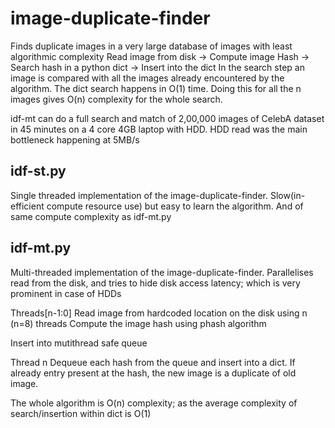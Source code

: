 # image-duplicate-finder
Finds duplicate images in a very large database of images with least algorithmic complexity
Read image from disk -> Compute image Hash -> Search hash in a python dict -> Insert into the dict
In the search step an image is compared with all the images already encountered by the algorithm. The dict search happens in O(1) time. Doing this for all the n images gives O(n) complexity for the whole search.

idf-mt can do a full search and match of 2,00,000 images of CelebA dataset in 45 minutes on a 4 core 4GB laptop with HDD. HDD read was the main bottleneck happening at 5MB/s

## idf-st.py
Single threaded implementation of the image-duplicate-finder. Slow(in-efficient compute resource use) but easy to learn the algorithm. And of same compute complexity as idf-mt.py


## idf-mt.py
Multi-threaded implementation of the image-duplicate-finder. Parallelises read from the disk, and tries to hide disk access latency; which is very prominent in case of HDDs

Threads[n-1:0]
Read image from hardcoded location on the disk using n (n=8) threads
Compute the image hash using phash algorithm

Insert into mutithread safe queue

Thread n
Dequeue each hash from the queue and insert into a dict.
If already entry present at the hash, the new image is a duplicate of old image.


The whole algorithm is O(n) complexity; as the average complexity of search/insertion within dict is O(1)
